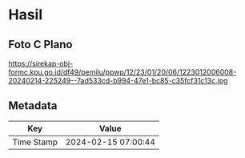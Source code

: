 # Hasil

## Foto C Plano

https://sirekap-obj-formc.kpu.go.id/df49/pemilu/ppwp/12/23/01/20/06/1223012006008-20240214-225249--7ad533cd-b994-47e1-bc85-c35fcf31c13c.jpg


## Metadata

| Key        | Value               |
| ---------- | ------------------- |
| Time Stamp | 2024-02-15 07:00:44 |



